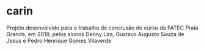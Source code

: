 # carin
Projeto desenvolvido para o trabalho de conclusão de curso da FATEC Praia Grande, em 2019, pelos alunos Denny Lira, Gustavo Augusto Souza de Jesus e Pedro Henrique Gomes Vilaverde

